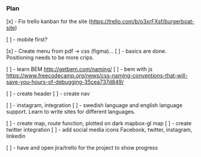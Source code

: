 ### Plan

[x] - Fix trello kanban for the site (https://trello.com/b/o3xrFXsf/burgerboat-site)

[ ] - mobile first?

[x] - Create menu from pdf -> css (figma)...
[ ] - basics are done. Positioning needs to be more crips. 

[ ] - learn BEM http://getbem.com/naming/
[ ] - bem with js https://www.freecodecamp.org/news/css-naming-conventions-that-will-save-you-hours-of-debugging-35cea737d849/

[ ] - create header
[ ] - create nav

[ ] - instagram, integration
[ ] - swedish language and english language support. Learn to write sites for different languages.

[ ] - create map, route function, plotted on dark mapbox-gl map
[ ] - create twitter integration
[ ] - add social media icons Facebook, twitter, instagram, linkedin

[ ] - have and open jira/trello for the project to show progress


